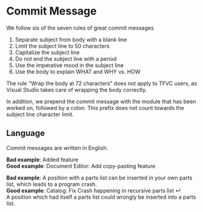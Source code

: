 # Commit Message

We follow six of the seven rules of great commit messages

1. Separate subject from body with a blank line
2. Limit the subject line to 50 characters
3. Capitalize the subject line
4. Do not end the subject line with a period
5. Use the imperative mood in the subject line 
6. Use the body to explain WHAT and WHY vs. HOW

The rule "Wrap the body at 72 characters" does not apply to TFVC users, as Visual Studio takes care of wrapping the body correctly.

In addition, we prepend the commit message with the module that has been worked on, followed by a colon. This prefix does not count towards the subject line character limit.

## Language
Commit messages are written in English.

**Bad example**: Added feature  
**Good example**: Document Editor: Add copy-pasting feature

**Bad example**: A position with a parts list can be inserted in your own parts list, which leads to a program crash.  
**Good example**: Catalog: Fix Crash happening in recursive parts list ↵  
A position which had itself a parts list could wrongly be inserted into a parts list.
